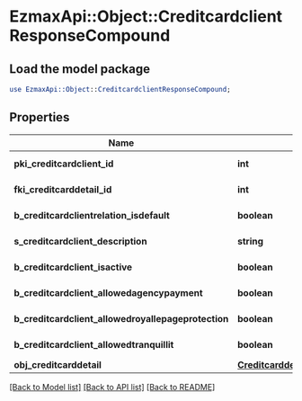 # EzmaxApi::Object::CreditcardclientResponseCompound

## Load the model package
```perl
use EzmaxApi::Object::CreditcardclientResponseCompound;
```

## Properties
Name | Type | Description | Notes
------------ | ------------- | ------------- | -------------
**pki_creditcardclient_id** | **int** | The unique ID of the Creditcardclient | 
**fki_creditcarddetail_id** | **int** | The unique ID of the Creditcarddetail | 
**b_creditcardclientrelation_isdefault** | **boolean** | Whether if it&#39;s an relationisdefault | 
**s_creditcardclient_description** | **string** | The description of the Creditcardclient | 
**b_creditcardclient_isactive** | **boolean** | Whether the creditcardclient is active or not | 
**b_creditcardclient_allowedagencypayment** | **boolean** | Whether if it&#39;s an allowedagencypayment | 
**b_creditcardclient_allowedroyallepageprotection** | **boolean** | Whether if it&#39;s an allowedroyallepageprotection | 
**b_creditcardclient_allowedtranquillit** | **boolean** | Whether if it&#39;s an allowedtranquillit | 
**obj_creditcarddetail** | [**CreditcarddetailResponseCompound**](CreditcarddetailResponseCompound.md) |  | 

[[Back to Model list]](../README.md#documentation-for-models) [[Back to API list]](../README.md#documentation-for-api-endpoints) [[Back to README]](../README.md)


